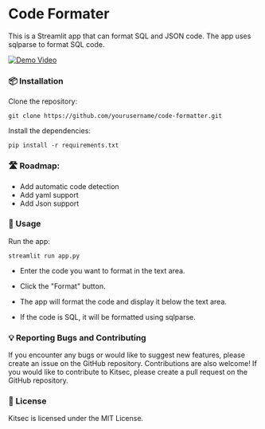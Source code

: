# Code Formater

This is a Streamlit app that can format SQL and JSON code. The app uses sqlparse to format SQL code.

[![Demo Video](https://raw.githubusercontent.com/idrisschebak/code_formatter/main/assets/demo.gif)](https://raw.githubusercontent.com/idrisschebak/code_formatter/main/assets/demo.gif)


### 📦 Installation

Clone the repository:

```git clone https://github.com/yourusername/code-formatter.git ```

Install the dependencies:

```pip install -r requirements.txt```

### 🛣️ Roadmap:
- Add automatic code detection
- Add yaml support
- Add Json support

### 🚀 Usage

Run the app:

```streamlit run app.py```

- Enter the code you want to format in the text area.

- Click the "Format" button.

- The app will format the code and display it below the text area.

- If the code is SQL, it will be formatted using sqlparse.

### 💡 Reporting Bugs and Contributing
If you encounter any bugs or would like to suggest new features, please create an issue on the GitHub repository. Contributions are also welcome! If you would like to contribute to Kitsec, please create a pull request on the GitHub repository.

### 🔖 License
Kitsec is licensed under the MIT License.